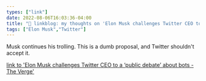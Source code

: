 ```yaml
---
types: ["link"]
date: 2022-08-06T16:03:36-04:00
title: "🔗 linkblog: my thoughts on 'Elon Musk challenges Twitter CEO to a ‘public debate’ about bots - The Verge'"
tags: ["Elon Musk","Twitter"]
---
```

Musk continues his trolling. This is a dumb proposal, and Twitter shouldn't accept it.
 

[link to 'Elon Musk challenges Twitter CEO to a ‘public debate’ about bots - The Verge'](https://www.theverge.com/2022/8/6/23294852/elon-musk-challenges-twitter-ceo-public-debate-bots-parag-agrawal)
